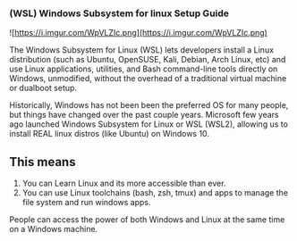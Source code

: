 ### (WSL) Windows Subsystem for linux Setup Guide

![https://i.imgur.com/WpVLZIc.png](https://i.imgur.com/WpVLZIc.png)

The Windows Subsystem for Linux (WSL) lets developers install a Linux distribution (such as Ubuntu, OpenSUSE, Kali, Debian, Arch Linux, etc) and use Linux applications, utilities, and Bash command-line tools directly on Windows, unmodified, without the overhead of a traditional virtual machine or dualboot setup.

Historically, Windows has not been been the preferred OS for many people, but things have changed over the past couple years. Microsoft few years ago launched Windows Subsystem for Linux or WSL (WSL2), allowing us to install REAL linux distros (like Ubuntu) on Windows 10. 

## This means

1. You can Learn Linux and its more accessible than ever.
2. You can use Linux toolchains (bash, zsh, tmux) and apps to manage the file system and run windows apps.

People can access the power of both Windows and Linux at the same time on a Windows machine. 
